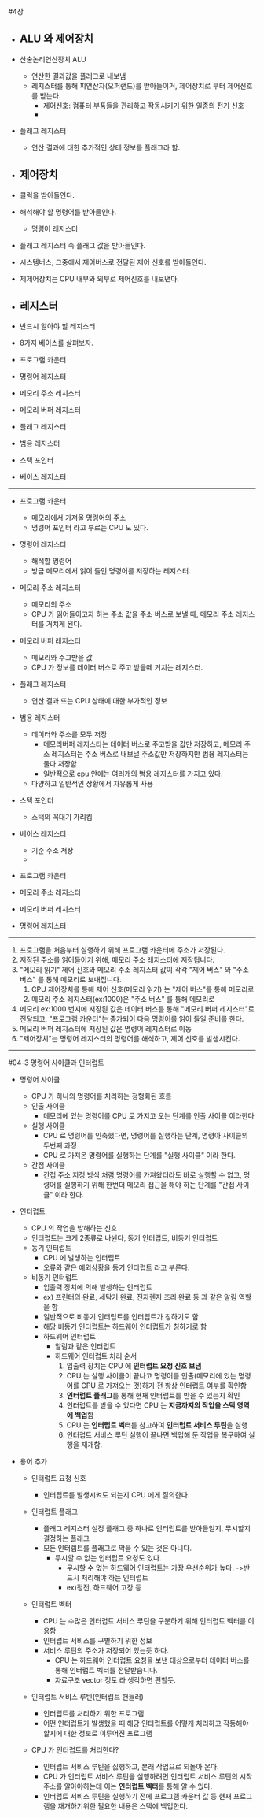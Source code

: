 #4장
- ALU 와 제어장치
  - 
- 산술논리연산장치 ALU
  - 연산한 결과값을 플래그로 내보냄
  - 레지스터를 통해 피연산자(오퍼랜드)를 받아들이거, 제어장치로 부터 제어신호를 받는다.
    - 제어신호: 컴퓨터 부품들을 관리하고 작동시키기 위한 일종의 전기 신호
    - 
- 플래그 레지스터
  - 연산 결과에 대한 추가적인 상테 정보를 플래그라 함.
  
- 제어장치
  - 
- 클럭을 받아들인다.
- 해석해야 할 명령어를 받아들인다.
  - 명령어 레지스터
- 플래그 레지스터 속 플래그 값을 받아들인다.
- 시스템버스, 그중에서 제어버스로 전달된 제어 신호를 받아들인다.


- 제제어장치는 CPU 내부와 외부로 제어신호를 내보낸다.


- 레지스터
  - 
- 반드시 알아야 할 레지스터
- 8가지 베이스를 살펴보자.


- 프로그램 카운터
- 명령어 레지스터
- 메모리 주소 레지스터
- 메모리 버퍼 레지스터

- 플래그 레지스터
- 범용 레지스터
- 스택 포인터
- 베이스 레지스터

---
- 프로그램 카운터
  - 메모리에서 가져올 명령어의 주소
  - 명령어 포인터 라고 부르는 CPU 도 있다.
- 명령어 레지스터
  - 해석할 명령어
  - 방금 메모리에서 읽어 들인 명령어를 저장하는 레지스터.
- 메모리 주소 레지스터
  - 메모리의 주소
  - CPU 가 읽어들이고자 하는 주소 값을 주소 버스로 보낼 때, 메모리 주소 레지스터를 거치게 된다.
- 메모리 버퍼 레지스터
  - 메모리와 주고받을 값
  - CPU 가 정보를 데이터 버스로 주고 받을떼 거치는 레지스터.

- 플래그 레지스터
  - 연산 결과 또는 CPU 상태에 대한 부가적인 정보
- 범용 레지스터
  - 데이터와 주소를 모두 저장
    - 메모리버퍼 레지스타는 데이터 버스로 주고받을 값만 저장하고, 메모리 주소 레지스터는 주소 버스로 내보낼 주소값만 저장하지만 범용 레지스터는 둘다 저장함
    - 일반적으로 cpu 안에는 여러개의 범용 레지스터를 가지고 있다.
  - 다양하고 일반적인 상황에서 자유롭게 사용
- 스택 포인터
  - 스택의 꼭대기 가리킴
- 베이스 레지스터
  - 기준 주소 저장
  - 


- 프로그램 카운터
- 메모리 주소 레지스터
- 메모리 버퍼 레지스터
- 명령어 레지스터
---
1. 프로그램을 처음부터 실행하기 위해 프로그램 카운터에 주소가 저장된다.
2. 저장된 주소를 읽어들이기 위해, 메모리 주소 레지스터에 저장됩니다.
3. "메모리 읽기" 제어 신호와 메모리 주소 레지스터 값이 각각 "제어 버스" 와 "주소 버스" 를 통해 메모리로 보내집니다.
   1. CPU 제어장치를 통해 제어 신호(메모리 읽기) 는 "제어 버스"를 통해 메모리로
   2. 메모리 주소 레지스터(ex:1000)은 "주소 버스" 를 통해 메모리로
4. 메모리 ex:1000 번지에 저장된 값은 데이터 버스를 통해 "메모리 버퍼 레지스터"로 전달되고, "프로그램 카운터"는 증가되어 다음 명령어를 읽어 들일 준비를 한다.
5. 메모리 버퍼 레지스터에 저장된 값은 명령어 레지스터로 이동
6. "제어장치"는 명령어 레지스터의 명령어를 해석하고, 제어 신호를 발생시킨다.


---
#04-3 명령어 사이클과 인터럽트

- 명령어 사이클
  - CPU 가 하나의 명령어를 처리하는 정형화된 흐름
  - 인출 사이클
    - 메모리에 있는 명령어를 CPU 로 가지고 오는 단계를 인출 사이클 이라한다
  - 실행 사이클
    - CPU 로 명령어를 인축했다면, 명령어를 실행하는 단계, 명령아 사이클의 두번째 과정
    - CPU 로 가져온 명령어를 실행하는 단계를 "실행 사이클" 이라 한다.
  - 간접 사이클
    - 간접 주소 지정 방식 처럼 명령어를 가져왔더라도 바로 실행할 수 없고, 명령어를 실행하기 위해 한번더 메모리 접근을 해야 하는 단계를 "간접 사이클" 이라 한다.
- 인터럽트
  - CPU 의 작업을 방해하는 신호
  - 인터럽트는 크게 2종류로 나뉜다, 동기 인터럽트, 비동기 인터럽트
  - 동기 인터럽트
    - CPU 에 발생하는 인터럽트
    - 오류와 같은 예외상황을 동기 인터럽트 라고 부른다.
  - 비동기 인터럽트
    - 입출력 장치에 의해 발생하는 인터럽트
    - ex) 프린터의 완료, 세탁기 완료, 전자렌지 조리 완료 등 과 같은 알림 역할을 함
    - 일반적으로 비동기 인터럽트를 인터럽트가 칭하기도 함
    - 해당 비동기 인터럽트는 하드웨어 인터럽트가 칭하기로 함
    - 하드웨어 인터럽트
      - 알림과 같은 인터럽트
      - 하드웨어 인터럽트 처리 순서
        1. 입출력 장치는 CPU 에 **인터럽트 요청 신호 보냄**
        2. CPU 는 실행 사이클이 끝나고 명령어를 인출(메모리에 있는 명령어를 CPU 로 가져오는 것)하기 전 항상 인터럽트 여부를 확인함
        3. **인터럽트 플래그**를 통해 현재 인터럽트를 받을 수 있는지 확인
        4. 인터럽트를 받을 수 있다면 CPU 는 **지금까지의 작업을 스택 영역에 백업**함
        5. CPU 는 **인터럽트 벡터**를 참고하여 **인터럽트 서비스 루틴**을 실행
        6. 인터럽트 서비스 루틴 실행이 끝나면 백업해 둔 작업을 복구하여 실행을 재개함.
  

- 용어 추가
  - 인터럽트 요청 신호
    - 인터럽트를 발생시켜도 되는지 CPU 에게 질의한다.
  - 인터럽트 플래그
    - 플래그 레지스터 설정 플래그 중 하나로 인터럽트를 받아들일지, 무시할지 결정하는 플래그
    - 모든 인터렙트를 플래그로 막을 수 있는 것은 아니다.
      - 무시할 수 없는 인터럽트 요청도 있다.
        - 무시할 수 없는 하드웨어 인터럽트는 가장 우선순위가 높다. ->반드시 처리해야 하는 인터럽트
        - ex)정전, 하드웨어 고장 등
  - 인터럽트 벡터
    - CPU 는 수많은 인터럽트 서비스 루틴을 구분하기 위해 인터럽트 벡터를 이용함
    - 인터럽트 서비스를 구별하기 위한 정보
    - 서비스 루틴의 주소가 저장되어 있는듯 하다.
      - CPU 는 하드웨어 인터럽트 요청을 보낸 대상으로부터 데이터 버스를 통해 인터럽트 벡터를 전달받습니다.
      - 자료구조 vector 정도 라 생각하면 편할듯.
  - 인터럽트 서비스 루틴(인터럽트 핸들러)
    - 인터럽트를 처리하기 위한 프로그램
    - 어떤 인터럽트가 발생했을 때 해당 인터럽트를 어떻게 처리하고 작동해야 할지에 대한 정보로 이루어진 프로그램
    
  - CPU 가 인터럽트를 처리한다?
    - 인터럽트 서비스 루틴을 싫행하고, 본래 작업으로 되돌아 온다.
    - CPU 가 인터럽트 서비스 루틴을 실행하려면 인터럽트 서비스 루틴의 시작 주소를 알아야하는데 이는 **인터럽트 벡터**를 통해 알 수 있다.
    - 인터럽트 서비스 루틴을 실행하기 전에 프로그램 카운터 값 등 현재 프로그램을 재개하기위한 필요한 내용은 스택에 백업한다.
    